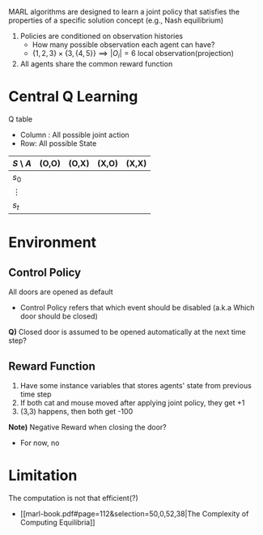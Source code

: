 MARL algorithms are designed to learn a joint policy that satisfies the properties of a specific solution concept (e.g., Nash equilibrium)

1. Policies are conditioned on observation histories
	- How many possible observation each agent can have?
	- $\{ 1,2,3 \}\times \{ 3, \{ 4,5 \} \}\implies |O_{i}|=6$ local observation(projection)
2. All agents share the common reward function

# Central Q Learning
Q table
- Column : All possible joint action
- Row: All possible State

| $S$ \ $A$ | (O,O) | (O,X) | (X,O) | (X,X) |
| --------- | ----- | ----- | ----- | ----- |
| $s_{0}$   |       |       |       |       |
| $\vdots$  |       |       |       |       |
| $s_t$     |       |       |       |       |
# Environment
## Control Policy
All doors are opened as default
- Control Policy refers that which event should be disabled (a.k.a Which door should be closed)

**Q)** Closed door is assumed to be opened automatically at the next time step?

## Reward Function
1. Have some instance variables that stores agents' state from previous time step
2. If both cat and mouse moved after applying joint policy, they get +1
3. (3,3) happens, then both get -100

**Note)**
Negative Reward when closing the door?
- For now, no 

# Limitation
The computation is not that efficient(?)
- [[marl-book.pdf#page=112&selection=50,0,52,38|The Complexity of Computing Equilibria]]



